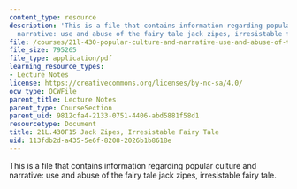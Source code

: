 ```yaml
---
content_type: resource
description: 'This is a file that contains information regarding popular culture and
  narrative: use and abuse of the fairy tale jack zipes, irresistable fairy tale.'
file: /courses/21l-430-popular-culture-and-narrative-use-and-abuse-of-the-fairy-tale-fall-2015/113fdb2da4355e6f82082026b1b8618e_MIT21L_430F15_JackZipes.pdf
file_size: 795265
file_type: application/pdf
learning_resource_types:
- Lecture Notes
license: https://creativecommons.org/licenses/by-nc-sa/4.0/
ocw_type: OCWFile
parent_title: Lecture Notes
parent_type: CourseSection
parent_uid: 9812cfa4-2133-0751-4406-abd5881f58d1
resourcetype: Document
title: 21L.430F15 Jack Zipes, Irresistable Fairy Tale
uid: 113fdb2d-a435-5e6f-8208-2026b1b8618e
---
```

This is a file that contains information regarding popular culture and narrative: use and abuse of the fairy tale jack zipes, irresistable fairy tale.